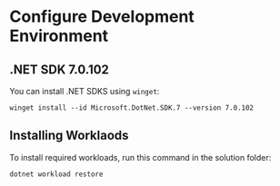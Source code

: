 # Configure Development Environment
## .NET SDK 7.0.102
You can install .NET SDKS using `winget`:
```
winget install --id Microsoft.DotNet.SDK.7 --version 7.0.102
```

## Installing Worklaods
To install required workloads, run this command in the solution folder:
```
dotnet workload restore
```